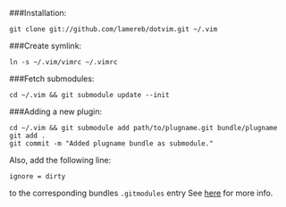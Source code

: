 ###Installation:
```
git clone git://github.com/lamereb/dotvim.git ~/.vim
```

###Create symlink:
```
ln -s ~/.vim/vimrc ~/.vimrc
```

###Fetch submodules:
```
cd ~/.vim && git submodule update --init
```

###Adding a new plugin:
```
cd ~/.vim && git submodule add path/to/plugname.git bundle/plugname
git add .
git commit -m "Added plugname bundle as submodule."
```
Also, add the following line:
```
ignore = dirty
```
to the corresponding bundles `.gitmodules` entry
See [here](http://www.nils-haldenwang.de/frameworks-and-tools/git/how-to-ignore-changes-in-git-submodules) for more info.
